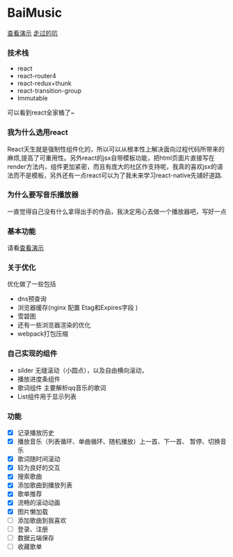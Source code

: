 # BaiMusic
[查看演示](http://140.143.62.133/my-app-music/)
[走过的坑](https://github.com/Volankey/React-Music/blob/master/FIXEDPROBLEM.md)


### 技术栈
- react
- react-router4
- react-redux+thunk
- react-transition-group
- Immutable

可以看到react全家桶了~
### 我为什么选用react
React天生就是强制性组件化的，所以可以从根本性上解决面向过程代码所带来的麻烦,提高了可重用性。另外react的jsx自带模板功能，把html页面片直接写在render方法内，组件更加紧密，而且有庞大的社区作支持呢，我真的喜欢jsx的语法而不是模板，另外还有一点react可以为了我未来学习react-native先铺好道路.
### 为什么要写音乐播放器
一直觉得自己没有什么拿得出手的作品，我决定用心去做一个播放器吧，写好一点
### 基本功能
请看[查看演示](http://140.143.62.133/my-app-music/)
### 关于优化
优化做了一些包括

- dns预查询
- 浏览器缓存(nginx 配置 Etag和Expires字段 )
- 雪碧图
- 还有一些浏览器渲染的优化
- webpack打包压缩
### 自己实现的组件
- silder 无缝滚动（小圆点），以及自由横向滚动，
- 播放进度条组件
- 歌词组件 主要解析qq音乐的歌词
- List组件用于显示列表
### 功能
- [x] 记录播放历史
- [x] 播放音乐（列表循环、单曲循环、随机播放）上一首、下一首、
暂停、切换音乐
- [x] 歌词随时间滚动
- [x] 较为良好的交互
- [x] 搜索歌曲
- [x] 添加歌曲到播放列表
- [x] 歌单推荐
- [x] 流畅的滚动动画
- [x] 图片懒加载
- [ ] 添加歌曲到我喜欢
- [ ] 登录、注册
- [ ] 数据云端保存
- [ ] 收藏歌单
